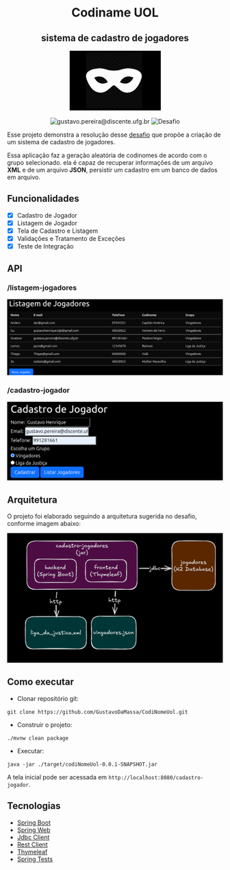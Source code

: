 <h1 align="center">
    Codiname UOL
</h1>
<h2 align="center">
    sistema de cadastro de jogadores
</h2>

<p align="center">
  <img src="images/imglogo.png" alt="Descrição da Imagem">
</p>



<p align="center">
 <img src="https://img.shields.io/static/v1?label=Youtube&message=gustavo.pereira@discente.ufg.br&color=FFFFFF&labelColor=000000" alt="gustavo.pereira@discente.ufg.br" />
 <img src="https://img.shields.io/static/v1?label=Tipo&message=Desafio&color=FFFFFF&labelColor=000000" alt="Desafio" />
</p>

Esse projeto demonstra a resolução desse [desafio](https://github.com/uolhost/test-backEnd-Java.git) que propõe a criação de um sistema de cadastro de jogadores.

Essa aplicação faz a geração aleatória de codinomes de acordo com o grupo selecionado. ela é capaz de recuperar informações de um arquivo **XML** e de um arquivo **JSON**, persistir um cadastro em um banco de dados em arquivo.

## Funcionalidades

- [x] Cadastro de Jogador
- [x] Listagem de Jogador
- [x] Tela de Cadastro e Listagem
- [x] Validações e Tratamento de Exceções
- [x] Teste de Integração

## API 

### /listagem-jogadores

![telaListagem.png](images/telaListagem.png)
### /cadastro-jogador

![telaCadastro.png](images/telaCadastro.png)


## Arquitetura

O projeto foi elaborado seguindo a arquitetura sugerida no desafio, conforme imagem abaixo:

![img.png](images/img.png)

## Como executar

- Clonar repositório git:
```
git clone https://github.com/GustavoDaMassa/CodiNomeUol.git
```
- Construir o projeto:
```
./mvnw clean package
```
- Executar:
```
java -jar ./target/codiNomeUol-0.0.1-SNAPSHOT.jar
```

A tela inicial pode ser acessada em `http://localhost:8080/cadastro-jogador`.

## Tecnologias

- [Spring Boot](https://spring.io/projects/spring-boot)
- [Spring Web](https://docs.spring.io/spring-framework/reference/web.html)
- [Jdbc Client](https://docs.spring.io/spring-boot/reference/data/sql.html#data.sql.jdbc-client)
- [Rest Client](https://docs.spring.io/spring-framework/reference/integration/rest-clients.html#rest-restclient)
- [Thymeleaf](https://docs.spring.io/spring-framework/reference/web/webmvc-view/mvc-thymeleaf.html)
- [Spring Tests](https://docs.spring.io/spring-framework/reference/testing.html)
